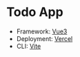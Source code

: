 # Todo App

- Framework: [Vue3](https://vuejs.org)
- Deployment: [Vercel](https://vercel.com)
- CLI: [Vite](https://vitejs.dev)

